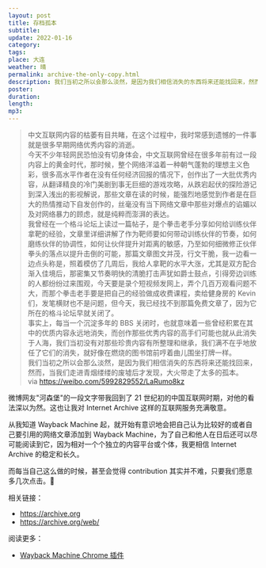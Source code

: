 ```yaml
---
layout: post
title: 存档孤本
subtitle: 
update: 2022-01-16
category: 
tags: 
place: 大连
weather: 晴
permalink: archive-the-only-copy.html
description: 我们当初之所以会那么淡然，是因为我们相信消失的东西将来还能找回来，然而，当我们走进青烟缕缕的废墟后才发现，大火带走了太多的孤本。
poster:
duration: 
length: 
mp3: 
---
```


> 中文互联网内容的枯萎有目共睹，在这个过程中，我时常感到遗憾的一件事就是很多早期网络优秀内容的消逝。<br />
> 今天不少年轻网民恐怕没有切身体会，中文互联网曾经在很多年前有过一段内容上的黄金时代，那时候，整个网络洋溢着一种朝气蓬勃的理想主义色彩，很多高水平作者在没有任何经济回报的情况下，创作出了一大批优秀内容，从翻译精良的冷门美剧到事无巨细的游戏攻略，从跌宕起伏的探险游记到深入浅出的影视解说，那些文章在读的时候，能强烈地感觉到作者是在巨大的热情推动下自发创作的，丝毫没有当下网络文章中那些对爆点的谄媚以及对网络暴力的顾虑，就是纯粹而澎湃的表达。<br />
> 我曾经在一个格斗论坛上读过一篇帖子，是个拳击老手分享如何给训练伙伴拿靶的经验，文章里详细讲解了作为靶师要如何带动训练伙伴的节奏，如何磨练伙伴的协调性，如何让伙伴提升对距离的敏感，乃至如何细微修正伙伴拳头的落点以提升击倒的可能，那篇文章图文并茂，行文干脆，我一边看一边点头称是，照着模仿了几周后，我给人拿靶的水平大涨，尤其是双方配合渐入佳境后，那密集又节奏明快的清脆打击声犹如爵士鼓点，引得旁边训练的人都纷纷过来围观，今天要是录个短视频发网上，弄个几百万观看问题不大，而那个拳击老手要是把自己的经验做成收费课程，卖给健身房的 Kevin 们，发笔横财也不是问题，但今天，我已经找不到那篇免费文章了，因为它所在的格斗论坛早就关闭了。<br />
> 事实上，每当一个沉淀多年的 BBS 关闭时，也就意味着一些曾经积累在其中的优质内容永远地消失，而创作那些优秀内容的高手们可能也就从此消失于人海，我们当初没有对那些珍贵内容有所整理和继承，我们满不在乎地放任了它们的消失，就好像在燃烧的图书馆前哼着曲儿围坐打牌一样。<br />
> 我们当初之所以会那么淡然，是因为我们相信消失的东西将来还能找回来，然而，当我们走进青烟缕缕的废墟后才发现，大火带走了太多的孤本。<br />
> via https://weibo.com/5992829552/LaRumo8kz

微博网友"河森堡"的一段文字带我回到了 21 世纪初的中国互联网时期，对他的看法深以为然。这也让我对 Internet Archive 这样的互联网服务充满敬意。

从我知道 Wayback Machine 起，就开始有意识地会把自己认为比较好的或者自己要引用的网络文章添加到 Wayback Machine，为了自己和他人在日后还可以尽可能阅读到它，因为相对一个个独立的内容平台或个体，我更相信 Internet Archive 的稳定和长久。

而每当自己这么做的时候，甚至会觉得 contribution 其实并不难，只要我们愿意多几次点击。🙂

相关链接：

- https://archive.org
- https://archive.org/web/

阅读更多：
    
- [Wayback Machine Chrome 插件](https://chrome.google.com/webstore/detail/wayback-machine/fpnmgdkabkmnadcjpehmlllkndpkmiak)